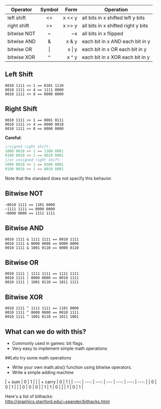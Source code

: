 | Operator | Symbol | Form | Operation |
| -------- | :------: | ----: | --------- |
| left shift | << | x << y | all bits in x shifted left y bits |
| right shift | >> | x >> y | all bits in x shifted right y bits |
| bitwise NOT | ~ | ~x | all bits in x flipped |
| bitwise AND | & | x & y | each bit in x AND each bit in y |
| bitwise OR | &#124; | x &#124; y | each bit in x OR each bit in y |
| bitwise XOR | ^ | x ^ y | each bit in x XOR each bit in y |



## Left Shift

```
0010 1111 << 1 == 0101 1110
0010 1111 << 4 == 1111 0000
0010 1111 << 8 == 0000 0000
```


## Right Shift

```
0010 1111 >> 1 == 0001 0111
0010 1111 >> 4 == 0000 0010
0010 1111 >> 8 == 0000 0000
```

**Careful:**

```cpp
//signed right shift:
1000 0010 >> 1 == 1100 0001
0100 0010 >> 1 == 0010 0001
//or unsigned right shift:
1000 0010 >> 1 == 0100 0001
0100 0010 >> 1 == 0010 0001
```

Note that the standard does not specify this behavior.



## Bitwise NOT

```
~0010 1111 == 1101 0000
~1111 1111 == 0000 0000
~0000 0000 == 1111 1111
```



## Bitwise AND

```
0010 1111 & 1111 1111 == 0010 1111
0010 1111 & 0000 0000 == 0000 0000
0010 1111 & 1001 0110 == 0000 0110
```



## Bitwise OR

```
0010 1111 | 1111 1111 == 1111 1111
0010 1111 | 0000 0000 == 0010 1111
0010 1111 | 1001 0110 == 1011 1111
```



## Bitwise XOR

```
0010 1111 ^ 1111 1111 == 1101 0000
0010 1111 ^ 0000 0000 == 0010 1111
0010 1111 ^ 1001 0110 == 1011 1001
```



## What can we do with this?

* Commonly used in games: bit flags.
* Very easy to implement simple math operations


##Lets try some math operations

* Write your own math.abs() function using bitwise operators.<!-- .element: class="fragment" -->
* Write a simple adding machine<!-- .element: class="fragment" -->

| + sum | 0    | 1    |  |  | + carry | 0    | 1    |
| ---:  | ---: | ---: | --- | ---:    | ---: | ---: |
| 0     | 0    | 1    |  |  | 0       | 0    | 0    |
| 1     | 1    | 0    |  |  | 1       | 0    | 1    |
<!-- .element: class="fragment" -->


Here's a list of bithacks:
http://graphics.stanford.edu/~seander/bithacks.html
